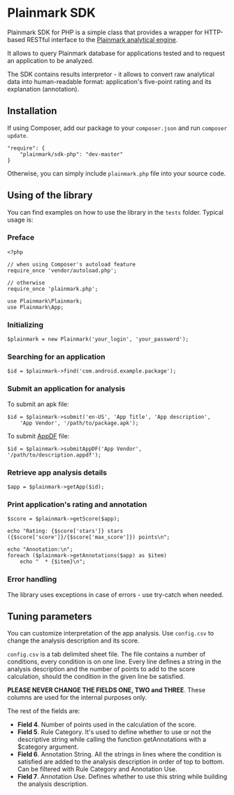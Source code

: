 Plainmark SDK
=============

Plainmark SDK for PHP is a simple class that provides a wrapper for HTTP-based
RESTful interface to the [Plainmark analytical engine]( http://plainmark.com).

It allows to query Plainmark database for applications tested and to request
an application to be analyzed.

The SDK contains results interpretor - it allows to convert raw analytical
data into human-readable format: application's five-point rating and
its explanation (annotation).

Installation
------------

If using Composer, add our package to your `composer.json` and run `composer update`.

	"require": {
		"plainmark/sdk-php": "dev-master"
	}
	
Otherwise, you can simply include `plainmark.php` file into your source code.

Using of the library
--------------------

You can find examples on how to use the library in the `tests` folder.
Typical usage is:

### Preface
```
<?php

// when using Composer's autoload feature
require_once 'vendor/autoload.php';

// otherwise
require_once 'plainmark.php';

use Plainmark\Plainmark;
use Plainmark\App;
```

### Initializing
```
$plainmark = new Plainmark('your_login', 'your_password');
```

### Searching for an application
```
$id = $plainmark->find('com.android.example.package');
```

### Submit an application for analysis
To submit an apk file:
```
$id = $plainmark->submit('en-US', 'App Title', 'App description',
	'App Vendor', '/path/to/package.apk');
```
To submit [AppDF](http://www.onepf.org/appdf) file:
```
$id = $plainmark->submitAppDF('App Vendor', '/path/to/description.appdf');
```

### Retrieve app analysis details
```
$app = $plainmark->getApp($id);
```

### Print application's rating and annotation
```
$score = $plainmark->getScore($app);

echo "Rating: {$score['stars']} stars ({$score['score']}/{$score['max_score']}) points\n";

echo "Annotation:\n";
foreach ($plainmark->getAnnotations($app) as $item)
	echo "  * {$item}\n";
```

### Error handling
The library uses exceptions in case of errors - use try-catch when needed.

Tuning parameters
-----------------

You can customize interpretation of the app analysis. Use `config.csv` to change 
the analysis description and its score. 

`config.csv` is a tab delimited sheet file. The file contains a number of 
conditions, every condition is on one line. Every line defines a string in the analysis 
description and the number of points to add to the score calculation, 
should the condition in the given line be satisfied.

**PLEASE NEVER CHANGE THE FIELDS ONE, TWO and THREE**. These columns are 
used for the internal purposes only.

The rest of the fields are:

*	**Field 4**. Number of points used in the calculation of the score. 
*	**Field 5**. Rule Category. It's used to define whether to use or not the 
descriptive string while calling the function getAnnotations with a $category argument.  
*	**Field 6**. Annotation String. All the strings in lines where the 
condition is satisfied are added to the analysis description in order of 
top to bottom. Can be filtered with Rule Category and Annotation Use.
*	**Field 7**. Annotation Use. Defines whether to use this string while 
building the analysis description.

